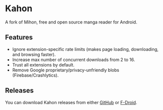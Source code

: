 # Kahon

A fork of Mihon, free and open source manga reader for Android.

## Features

* Ignore extension-specific rate limits (makes page loading, downloading, and browsing faster).
* Increase max number of concurrent downloads from 2 to 16.
* Trust all extensions by default.
* Remove Google proprietary/privacy-unfriendly blobs (Firebase/Crashlytics).

## Releases

You can download Kahon releases from either [GitHub](https://github.com/AmanoTeam/Kahon/releases) or [F-Droid](https://f-droid.org/packages/com.amanoteam.kahon).
